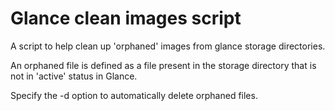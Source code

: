 Glance clean images script
==========================

A script to help clean up 'orphaned' images from glance storage directories.

An orphaned file is defined as a file present in the storage directory that is not
in 'active' status in Glance.

Specify the -d option to automatically delete orphaned files.
